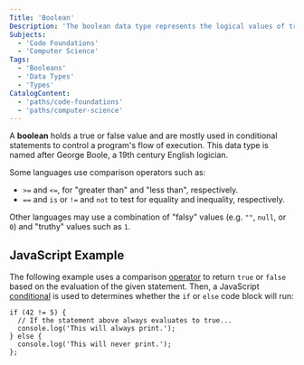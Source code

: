 ```yaml
---
Title: 'Boolean'
Description: 'The boolean data type represents the logical values of true and false.'
Subjects:
  - 'Code Foundations'
  - 'Computer Science'
Tags:
  - 'Booleans'
  - 'Data Types'
  - 'Types'
CatalogContent:
  - 'paths/code-foundations'
  - 'paths/computer-science'
---
```


A **boolean** holds a true or false value and are mostly used in conditional statements to control a program's flow of execution. This data type is named after George Boole, a 19th century English logician.

Some languages use comparison operators such as:

- `>=` and `<=`, for "greater than" and "less than", respectively.
- `==` and `is` or `!=` and `not` to test for equality and inequality, respectively.

Other languages may use a combination of "falsy" values (e.g. `""`, `null`, or `0`) and "truthy" values such as `1`.

## JavaScript Example

The following example uses a comparison [operator](https://www.codecademy.com/resources/docs/javascript/operators) to return `true` or `false` based on the evaluation of the given statement. Then, a JavaScript [conditional](https://www.codecademy.com/resources/docs/javascript/conditionals) is used to determines whether the `if` or `else` code block will run:

```codebyte/javascript
if (42 != 5) {
  // If the statement above always evaluates to true...
  console.log('This will always print.');
} else {
  console.log('This will never print.');
};
```
